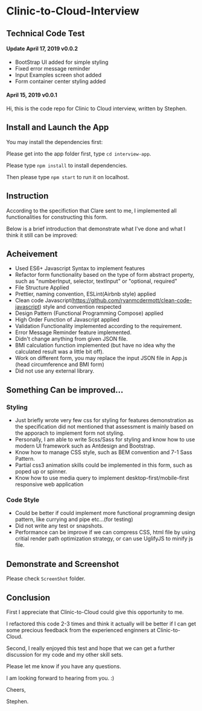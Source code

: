 # Clinic-to-Cloud-Interview

## Technical Code Test

#### Update April 17, 2019 v0.0.2

- BootStrap UI added for simple styling
- Fixed error message reminder
- Input Examples screen shot added
- Form container center styling added


#### April 15, 2019 v0.0.1

Hi, this is the code repo for Clinic to Cloud interview, written by Stephen.

## Install and Launch the App

You may install the dependencies first:

Please get into the app folder first, type `cd interview-app`.

Please type `npm install` to install dependencies.

Then please type `npm start` to run it on localhost.

## Instruction

According to the specifiction that Clare sent to me, I implemented all functionalities for constructing this form.

Below is a brief introduction that demonstrate what I've done and what I think it still can be improved:

## Acheivement

- Used ES6+ Javascript Syntax to implement features
- Refactor form functionality based on the type of form abstract property, such as "numberInput, selector, textInput" or "optional, required"
- File Structure Applied
- Prettier, naming convention, ESLint(Airbnb style) applied
- Clean code Javascript(https://github.com/ryanmcdermott/clean-code-javascript) style and convention respected
- Design Pattern (Functional Programming Compose) applied
- High Order Function of Javascript applied
- Validation Functionality implemented according to the requirement.
- Error Message Reminder feature implemented.
- Didn't change anything from given JSON file.
- BMI calculation function implemented (but have no idea why the calculated result was a little bit off).
- Work on different form, you may replace the input JSON file in App.js (head circumference and BMI form)
- Did not use any external library.

## Something Can be improved...

### Styling

- Just briefly wrote very few css for styling for features demonstration as the specification did not mentioned that assessment is mainly based on the apporach to implement form not styling.
- Personally, I am able to write Scss/Sass for styling and know how to use modern UI framework such as Antdesign and Bootstrap.
- Know how to manage CSS style, such as BEM convention and 7-1 Sass Pattern.
- Partial css3 animation skills could be implemented in this form, such as poped up or spinner.
- Know how to use media query to implement desktop-first/mobile-first responsive web application

### Code Style

- Could be better if could implement more functional programming design pattern, like currying and pipe etc...(for testing)
- Did not write any test or snapshots.
- Performance can be improve if we can compress CSS, html file by using critial render path optimization strategy, or can use UglifyJS to minify js file.

## Demonstrate and Screenshot

Please check `ScreenShot` folder.

## Conclusion

First I appreciate that Clinic-to-Cloud could give this opportunity to me.

I refactored this code 2-3 times and think it actually will be better if I can get some precious feedback from the experienced enginners at Clinic-to-Cloud.

Second, I really enjoyed this test and hope that we can get a further discussion for my code and my other skill sets.

Please let me know if you have any questions.

I am looking forward to hearing from you. :)

Cheers,

Stephen.
